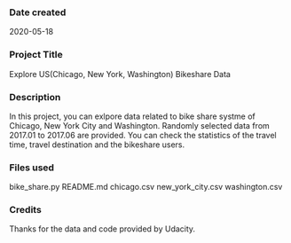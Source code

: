 ### Date created
2020-05-18

### Project Title
Explore US(Chicago, New York, Washington) Bikeshare Data

### Description
In this project, you can exlpore data related to bike share systme of Chicago, New York City and Washington. Randomly selected data from 2017.01 to 2017.06 are provided. You can check the statistics of the travel time, travel destination and the bikeshare users.

### Files used
bike_share.py
README.md
chicago.csv
new_york_city.csv
washington.csv

### Credits
Thanks for the data and code provided by Udacity.
